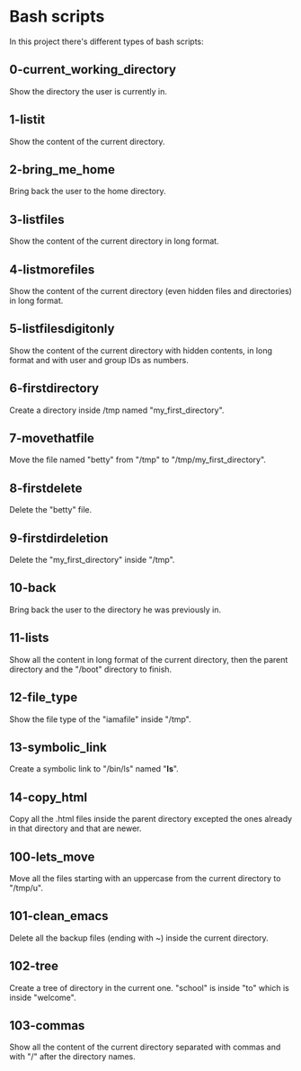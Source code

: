 # Bash scripts
In this project there's different types of bash scripts:

## 0-current_working_directory
Show the directory the user is currently in.

## 1-listit
Show the content of the current directory.

## 2-bring_me_home
Bring back the user to the home directory.

## 3-listfiles
Show the content of the current directory in long format.

## 4-listmorefiles
Show the content of the current directory (even hidden files and directories) in long format.

## 5-listfilesdigitonly
Show the content of the current directory with hidden contents, in long format and with user and group IDs as numbers.

## 6-firstdirectory
Create a directory inside /tmp named "my_first_directory".

## 7-movethatfile
Move the file named "betty" from "/tmp" to "/tmp/my_first_directory".

## 8-firstdelete
Delete the "betty" file.

## 9-firstdirdeletion
Delete the "my_first_directory" inside "/tmp".

## 10-back
Bring back the user to the directory he was previously in.

## 11-lists
Show all the content in long format of the current directory, then the parent directory and the "/boot" directory to finish.

## 12-file_type
Show the file type of the "iamafile" inside "/tmp".

## 13-symbolic_link
Create a symbolic link to "/bin/ls" named "__ls__".

## 14-copy_html
Copy all the .html files inside the parent directory excepted the ones already in that directory and that are newer.

## 100-lets_move
Move all the files starting with an uppercase from the current directory to "/tmp/u".

## 101-clean_emacs
Delete all the backup files (ending with ~) inside the current directory.

## 102-tree
Create a tree of directory in the current one. "school" is inside "to" which is inside "welcome".

## 103-commas
Show all the content of the current directory separated with commas and with "/" after the directory names.